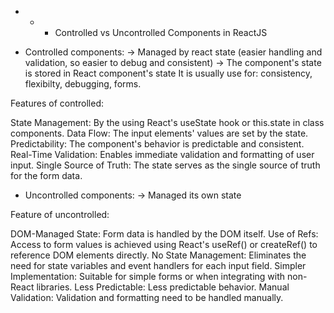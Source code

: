+ +  + Controlled vs Uncontrolled Components in ReactJS

+ Controlled components: 
-> Managed by react state (easier handling and validation, so easier to debug and consistent)
-> The component's state is stored in React component's state
It is usually use for: consistency, flexibilty, debugging, forms.

Features of controlled:

State Management: By the using React's useState hook or this.state in class components.
Data Flow: The input elements' values are set by the state.
Predictability: The component's behavior is predictable and consistent.
Real-Time Validation: Enables immediate validation and formatting of user input.
Single Source of Truth: The state serves as the single source of truth for the form data.

+ Uncontrolled components: 
-> Managed its own state

Feature of uncontrolled:

DOM-Managed State: Form data is handled by the DOM itself.
Use of Refs: Access to form values is achieved using React's useRef() or createRef() to reference DOM elements directly.
No State Management: Eliminates the need for state variables and event handlers for each input field.
Simpler Implementation: Suitable for simple forms or when integrating with non-React libraries.
Less Predictable: Less predictable behavior.
Manual Validation: Validation and formatting need to be handled manually.